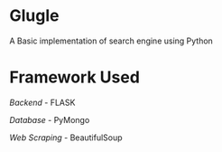 # Glugle
A Basic implementation of search engine using Python

# Framework Used
*Backend* - FLASK

*Database* - PyMongo

*Web Scraping* - BeautifulSoup
